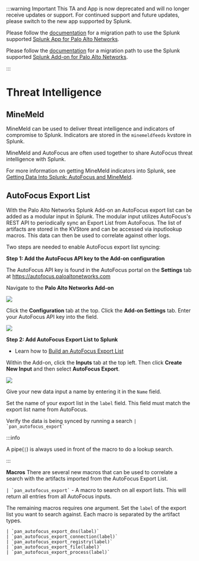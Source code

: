 :::warning Important
This TA and App is now deprecated and will no longer receive updates or support. For continued support and future updates, please switch to the new app supported by Splunk.

Please follow the [documentation](https://splunk.github.io/splunk-app-for-palo-alto-networks/Installationoverview/) for a migration path to use the Splunk supported
[Splunk App for Palo Alto Networks](https://splunkbase.splunk.com/app/7505).

Please follow the [documentation](https://splunk.github.io/splunk-add-on-for-palo-alto-networks/MigrationPaths/) for a migration path to use the Splunk supported [Splunk Add-on for Palo Alto Networks](https://splunkbase.splunk.com/app/7523).

:::

# Threat Intelligence

## MineMeld

MineMeld can be used to deliver threat intelligence and indicators of compromise to Splunk. Indicators are stored in the `minemeldfeeds` kvstore in Splunk.

MineMeld and AutoFocus are often used together to share AutoFocus threat intelligence with Splunk.

For more information on getting MineMeld indicators into Splunk, see [Getting Data Into Splunk: AutoFocus and MineMeld](../autofocus-and-minemeld).

## AutoFocus Export List

With the Palo Alto Networks Splunk Add-on an AutoFocus export list can be added as a modular input in Splunk. The modular input utilizes AutoFocus's REST API to periodically sync an Export List from AutoFocus. The list of artifacts are stored in the KVStore and can be accessed via inputlookup macros. This data can then be used to correlate against other logs.

Two steps are needed to enable AutoFocus export list syncing:

**Step 1: Add the AutoFocus API key to the Add-on configuration**

The AutoFocus API key is found in the AutoFocus portal on the **Settings** tab at https://autofocus.paloaltonetworks.com

Navigate to the **Palo Alto Networks Add-on**

![](/splunk/img/add-on.jpg)

Click the **Configuration** tab at the top.  Click the **Add-on Settings** tab. Enter your AutoFocus API key into the field.

![](/splunk/img/autofocus-api-key.png)

**Step 2: Add AutoFocus Export List to Splunk**

-   Learn how to [Build an AutoFocus Export List](https://www.paloaltonetworks.com/documentation/autofocus/autofocus/autofocus_admin_guide/export-autofocus-content/export-autofocus-artifacts/build-an-autofocus-export-list)

Within the Add-on, click the **Inputs** tab at the top left. Then click **Create New Input** and then select **AutoFocus Export**.

![](/splunk/img/autofocus-mod-input.png)

Give your new data input a name by entering it in the `Name` field.

Set the name of your export list in the `label` field. This field must match the export list name from AutoFocus.

Verify the data is being synced by running a search `` | `pan_autofocus_export` ``

:::info

A pipe(`|`) is always used in front of the macro to do a lookup search.

:::

**Macros** There are several new macros that can be used to correlate a search with the artifacts imported from the AutoFocus Export List.

`` | `pan_autofocus_export` `` - A macro to search on all export lists. This will return all entries from all AutoFocus inputs.

The remaining macros requires one argument. Set the `label` of the export list you want to search against. Each macro is separated by the artifact types.

    | `pan_autofocus_export_dns(label)`
    | `pan_autofocus_export_connection(label)`
    | `pan_autofocus_export_registry(label)`
    | `pan_autofocus_export_file(label)`
    | `pan_autofocus_export_process(label)`